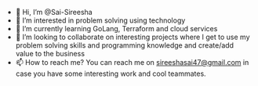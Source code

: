 - 👋 Hi, I’m @Sai-Sireesha
- 👀 I’m interested in problem solving using technology
- 🌱 I’m currently learning GoLang, Terraform and cloud services
- 💞️ I’m looking to collaborate on interesting projects where I get to use my problem solving skills and programming knowledge and create/add value to the business
- 📫 How to reach me? You can reach me on sireeshasai47@gmail.com in case you have some interesting work and cool teammates.

<!---
Sai-Sireesha/Sai-Sireesha is a ✨ special ✨ repository because its `README.md` (this file) appears on your GitHub profile.
You can click the Preview link to take a look at your changes.
--->
